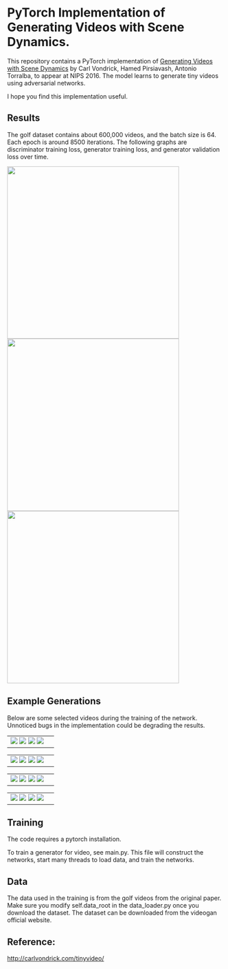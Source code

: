 PyTorch Implementation of Generating Videos with Scene Dynamics.
=====================================

This repository contains a PyTorch implementation of [Generating Videos with Scene Dynamics](http://web.mit.edu/vondrick/tinyvideo/) by Carl Vondrick, Hamed Pirsiavash, Antonio Torralba, to appear at NIPS 2016. The model learns to generate tiny videos using adversarial networks.

I hope you find this implementation useful.

Results
-------------------
The golf dataset contains about 600,000 videos, and the batch size is 64. Each epoch is around 8500 iterations. The following graphs are discriminator training loss, generator training loss, and generator validation loss over time.

<img src ="https://u.imageresize.org/12b9deaf-b9fc-448b-b24c-4dd48c19023f.png" width="400" height="400"/>
<img src ="https://u.imageresize.org/5ac7d8c2-1f50-4ac3-995b-631aa93fae18.png" width="400" height="400"/>
<img src ="https://u.imageresize.org/e65ede8d-9cf5-4f2f-99fc-8114ad4f88c9.png" width="400" height="400"/>

Example Generations
-------------------
Below are some selected videos during the training of the network. Unnoticed bugs in the implementation could be degrading the results.

<table><tr><td>
<img src='https://github.com/batsa003/videogan/blob/master/gen_videos/fake_gifs_1_1299_a.jpg'>
<img src='https://github.com/batsa003/videogan/blob/master/gen_videos/fake_gifs_1_1299_b.gif'>
<img src='https://github.com/batsa003/videogan/blob/master/gen_videos/fake_gifs_1_1399_a.jpg'>
<img src='https://github.com/batsa003/videogan/blob/master/gen_videos/fake_gifs_1_1399_b.gif'>
</td><td>
</td></tr></table>

<table><tr><td>
<img src='https://github.com/batsa003/videogan/blob/master/gen_videos/fake_gifs_1_2199_a.jpg'>
<img src='https://github.com/batsa003/videogan/blob/master/gen_videos/fake_gifs_1_2199_b.gif'>
<img src='https://github.com/batsa003/videogan/blob/master/gen_videos/fake_gifs_1_2299_a.jpg'>
<img src='https://github.com/batsa003/videogan/blob/master/gen_videos/fake_gifs_1_2299_b.gif'>
</td><td>
</td></tr></table>

<table><tr><td>
<img src='https://github.com/batsa003/videogan/blob/master/gen_videos/fake_gifs_1_3199_a.jpg'>
<img src='https://github.com/batsa003/videogan/blob/master/gen_videos/fake_gifs_1_3199_b.gif'>
<img src='https://github.com/batsa003/videogan/blob/master/gen_videos/fake_gifs_1_4999_a.jpg'>
<img src='https://github.com/batsa003/videogan/blob/master/gen_videos/fake_gifs_1_4999_b.gif'>
</td><td>
</td></tr></table>

<table><tr><td>
<img src='https://github.com/batsa003/videogan/blob/master/gen_videos/fake_gifs_2_1099_a.jpg'>
<img src='https://github.com/batsa003/videogan/blob/master/gen_videos/fake_gifs_2_1099_b.gif'>
<img src='https://github.com/batsa003/videogan/blob/master/gen_videos/fake_gifs_2_1499_a.jpg'>
<img src='https://github.com/batsa003/videogan/blob/master/gen_videos/fake_gifs_2_1499_b.gif'>
</td><td>
</td></tr></table>

Training
--------
The code requires a pytorch installation. 

To train a generator for video, see main.py. This file will construct the networks, start many threads to load data, and train the networks.

Data
----
The data used in the training is from the golf videos from the original paper.
Make sure you modify self.data_root in the data_loader.py once you download the dataset. The dataset can be downloaded from the videogan official website.

Reference:
---------
http://carlvondrick.com/tinyvideo/
